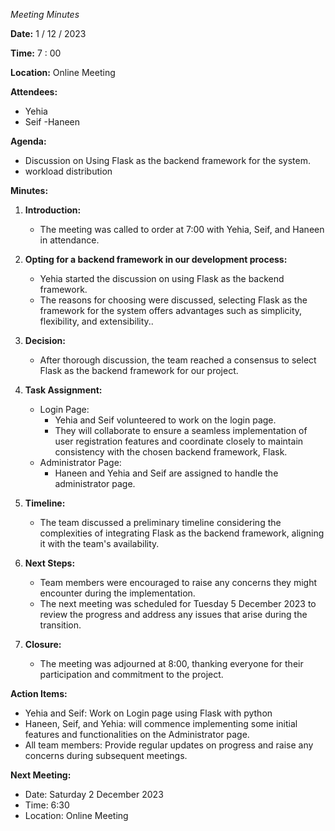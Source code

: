 *Meeting Minutes*

**Date:** 1 / 12 / 2023

**Time:** 7 : 00

**Location:** Online Meeting

**Attendees:**
- Yehia
- Seif
-Haneen

**Agenda:**
- Discussion on Using Flask as the backend framework for the system.
- workload distribution

**Minutes:**

1. **Introduction:**
   - The meeting was called to order at 7:00 with Yehia, Seif, and Haneen in attendance.

2. **Opting for a backend framework in our development process:**
   - Yehia started the discussion on using Flask as the backend framework.
   - The reasons for choosing were discussed, selecting Flask as the framework for the system offers advantages such as simplicity, flexibility, and extensibility..

3. **Decision:**
   - After thorough discussion, the team reached a consensus to select Flask as the backend framework for our project. 

4. **Task Assignment:**
   - Login Page:
     - Yehia and Seif volunteered to work on the login page.
     - They will collaborate to ensure a seamless implementation of user registration features and coordinate closely to maintain consistency with the chosen backend framework, Flask.
   - Administrator Page:
     - Haneen and Yehia and Seif are assigned to handle the administrator page.
5. **Timeline:**
   - The team discussed a preliminary timeline considering the complexities of integrating Flask as the backend framework, aligning it with the team's availability.
   

6. **Next Steps:**
   - Team members were encouraged to raise any concerns they might encounter during the implementation.
   - The next meeting was scheduled for Tuesday 5 December 2023 to review the progress and address any issues that arise during the transition.

7. **Closure:**
   - The meeting was adjourned at 8:00, thanking everyone for their participation and commitment to the project.

**Action Items:**
- Yehia and Seif: Work on Login page using Flask with python
- Haneen, Seif, and Yehia: will commence implementing some initial features and functionalities on the Administrator page.
- All team members: Provide regular updates on progress and raise any concerns during subsequent meetings.

**Next Meeting:**
- Date: Saturday 2 December 2023
- Time: 6:30
- Location: Online Meeting